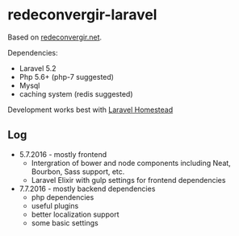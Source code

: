 # redeconvergir-laravel

Based on [redeconvergir.net](https://github.com/paulovieira/rede-convergir-3).

Dependencies:
* Laravel 5.2
* Php 5.6+ (php-7 suggested)
* Mysql
* caching system (redis suggested)

Development works best with [Laravel Homestead](https://laravel.com/docs/master/homestead)

## Log

* 5.7.2016 - mostly frontend
    * Intergration of bower and node components including Neat, Bourbon, Sass support, etc.
    * Laravel Elixir with gulp settings for frontend dependencies
* 7.7.2016 - mostly backend dependencies
    * php dependencies
    * useful plugins
    * better localization support
    * some basic settings
